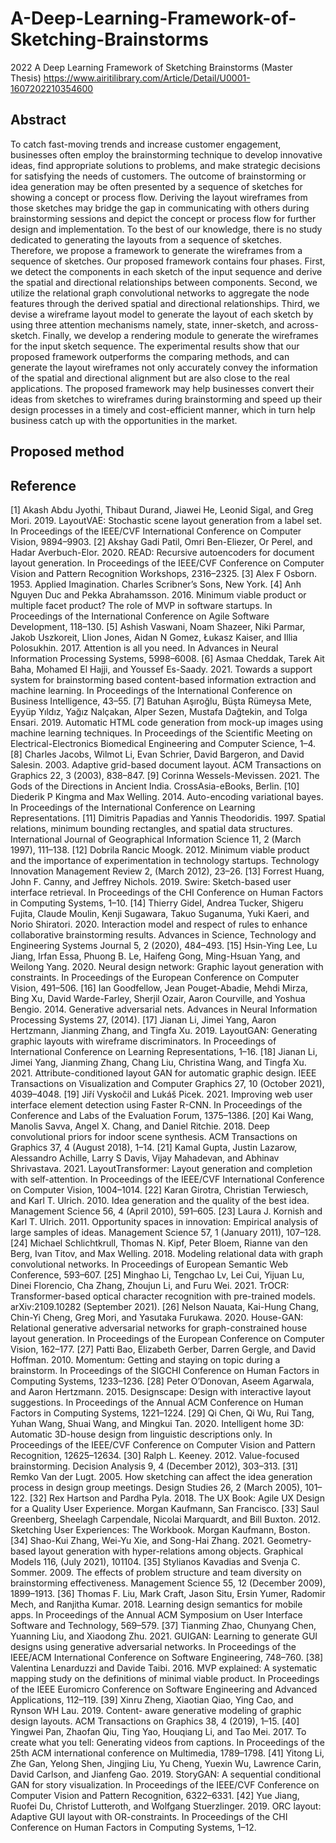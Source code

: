 # A-Deep-Learning-Framework-of-Sketching-Brainstorms
2022 A Deep Learning Framework of Sketching Brainstorms (Master Thesis)
https://www.airitilibrary.com/Article/Detail/U0001-1607202210354600

## Abstract
To catch fast-moving trends and increase customer engagement, businesses often employ the brainstorming technique to develop innovative ideas, find appropriate solutions to problems, and make strategic decisions for satisfying the needs of customers. The outcome of brainstorming or idea generation may be often presented by a sequence of sketches for showing a concept or process flow. Deriving the layout wireframes from those sketches may bridge the gap in communicating with others during brainstorming sessions and depict the concept or process flow for further design and implementation. To the best of our knowledge, there is no study dedicated to generating the layouts from a sequence of sketches. Therefore, we propose a framework to generate the wireframes from a sequence of sketches. Our proposed framework contains four phases. First, we detect the components in each sketch of the input sequence and derive the spatial and directional relationships between components. Second, we utilize the relational graph convolutional networks to aggregate the node features through the derived spatial and directional relationships. Third, we devise a wireframe layout model to generate the layout of each sketch by using three attention mechanisms namely, state, inner-sketch, and across-sketch. Finally, we develop a rendering module to generate the wireframes for the input sketch sequence. The experimental results show that our proposed framework outperforms the comparing methods, and can generate the layout wireframes not only accurately convey the information of the spatial and directional alignment but are also close to the real applications. The proposed framework may help businesses convert their ideas from sketches to wireframes during brainstorming and speed up their design processes in a timely and cost-efficient manner, which in turn help business catch up with the opportunities in the market.

## Proposed method


## Reference
[1] Akash Abdu Jyothi, Thibaut Durand, Jiawei He, Leonid Sigal, and Greg Mori. 2019. LayoutVAE: Stochastic scene layout generation from a label set. In Proceedings of the IEEE/CVF International Conference on Computer Vision, 9894–9903.
[2] Akshay Gadi Patil, Omri Ben-Eliezer, Or Perel, and Hadar Averbuch-Elor. 2020. READ: Recursive autoencoders for document layout generation. In Proceedings of the IEEE/CVF Conference on Computer Vision and Pattern Recognition Workshops, 2316–2325.
[3] Alex F Osborn. 1953. Applied Imagination. Charles Scribner’s Sons, New York.
[4] Anh Nguyen Duc and Pekka Abrahamsson. 2016. Minimum viable product or multiple facet product? The role of MVP in software startups. In Proceedings of
the International Conference on Agile Software Development, 118–130.
[5] Ashish Vaswani, Noam Shazeer, Niki Parmar, Jakob Uszkoreit, Llion Jones, Aidan N Gomez, Łukasz Kaiser, and Illia Polosukhin. 2017. Attention is all you need. In
Advances in Neural Information Processing Systems, 5998–6008.
[6] Asmaa Cheddak, Tarek Ait Baha, Mohamed El Hajji, and Youssef Es-Saady. 2021. Towards a support system for brainstorming based content-based information extraction and machine learning. In Proceedings of the International Conference
on Business Intelligence, 43–55.
[7] Batuhan Aşıroğlu, Büşta Rümeysa Mete, Eyyüp Yıldız, Yağız Nalçakan, Alper
Sezen, Mustafa Dağtekin, and Tolga Ensari. 2019. Automatic HTML code generation from mock-up images using machine learning techniques. In Proceedings of the Scientific Meeting on Electrical-Electronics Biomedical Engineering and Computer Science, 1–4.
[8] Charles Jacobs, Wilmot Li, Evan Schrier, David Bargeron, and David Salesin. 2003. Adaptive grid-based document layout. ACM Transactions on Graphics 22,
3 (2003), 838–847.
[9] Corinna Wessels-Mevissen. 2021. The Gods of the Directions in Ancient India.
CrossAsia-eBooks, Berlin.
[10] Diederik P Kingma and Max Welling. 2014. Auto-encoding variational bayes. In
Proceedings of the International Conference on Learning Representations.
[11] Dimitris Papadias and Yannis Theodoridis. 1997. Spatial relations, minimum bounding rectangles, and spatial data structures. International Journal of
Geographical Information Science 11, 2 (March 1997), 111–138.
[12] Dobrila Rancic Moogk. 2012. Minimum viable product and the importance of experimentation in technology startups. Technology Innovation Management
Review 2, (March 2012), 23–26.
[13] Forrest Huang, John F. Canny, and Jeffrey Nichols. 2019. Swire: Sketch-based
user interface retrieval. In Proceedings of the CHI Conference on Human Factors
in Computing Systems, 1–10.
[14] Thierry Gidel, Andrea Tucker, Shigeru Fujita, Claude Moulin, Kenji Sugawara,
Takuo Suganuma, Yuki Kaeri, and Norio Shiratori. 2020. Interaction model and respect of rules to enhance collaborative brainstorming results. Advances in Science, Technology and Engineering Systems Journal 5, 2 (2020), 484–493.
[15] Hsin-Ying Lee, Lu Jiang, Irfan Essa, Phuong B. Le, Haifeng Gong, Ming-Hsuan Yang, and Weilong Yang. 2020. Neural design network: Graphic layout generation with constraints. In Proceedings of the European Conference on Computer Vision, 491–506.
[16] Ian Goodfellow, Jean Pouget-Abadie, Mehdi Mirza, Bing Xu, David Warde-Farley, Sherjil Ozair, Aaron Courville, and Yoshua Bengio. 2014. Generative adversarial nets. Advances in Neural Information Processing Systems 27, (2014).
[17] Jianan Li, Jimei Yang, Aaron Hertzmann, Jianming Zhang, and Tingfa Xu. 2019. LayoutGAN: Generating graphic layouts with wireframe discriminators. In Proceedings of International Conference on Learning Representations, 1–16.
[18] Jianan Li, Jimei Yang, Jianming Zhang, Chang Liu, Christina Wang, and Tingfa Xu. 2021. Attribute-conditioned layout GAN for automatic graphic design. IEEE Transactions on Visualization and Computer Graphics 27, 10 (October 2021),
4039–4048.
[19] Jiří Vyskočil and Lukáš Picek. 2021. Improving web user interface element
detection using Faster R-CNN. In Proceedings of the Conference and Labs of the
Evaluation Forum, 1375–1386.
[20] Kai Wang, Manolis Savva, Angel X. Chang, and Daniel Ritchie. 2018. Deep
convolutional priors for indoor scene synthesis. ACM Transactions on Graphics
37, 4 (August 2018), 1–14.
[21] Kamal Gupta, Justin Lazarow, Alessandro Achille, Larry S Davis, Vijay
Mahadevan, and Abhinav Shrivastava. 2021. LayoutTransformer: Layout generation and completion with self-attention. In Proceedings of the IEEE/CVF International Conference on Computer Vision, 1004–1014.
[22] Karan Girotra, Christian Terwiesch, and Karl T. Ulrich. 2010. Idea generation and the quality of the best idea. Management Science 56, 4 (April 2010), 591–605.
[23] Laura J. Kornish and Karl T. Ulrich. 2011. Opportunity spaces in innovation: Empirical analysis of large samples of ideas. Management Science 57, 1 (January 2011), 107–128.
[24] Michael Schlichtkrull, Thomas N. Kipf, Peter Bloem, Rianne van den Berg, Ivan Titov, and Max Welling. 2018. Modeling relational data with graph convolutional networks. In Proceedings of European Semantic Web Conference, 593–607.
[25] Minghao Li, Tengchao Lv, Lei Cui, Yijuan Lu, Dinei Florencio, Cha Zhang, Zhoujun Li, and Furu Wei. 2021. TrOCR: Transformer-based optical character recognition with pre-trained models. arXiv:2109.10282 (September 2021).
[26] Nelson Nauata, Kai-Hung Chang, Chin-Yi Cheng, Greg Mori, and Yasutaka Furukawa. 2020. House-GAN: Relational generative adversarial networks for graph-constrained house layout generation. In Proceedings of the European
Conference on Computer Vision, 162–177.
[27] Patti Bao, Elizabeth Gerber, Darren Gergle, and David Hoffman. 2010.
Momentum: Getting and staying on topic during a brainstorm. In Proceedings of
the SIGCHI Conference on Human Factors in Computing Systems, 1233–1236.
[28] Peter O’Donovan, Aseem Agarwala, and Aaron Hertzmann. 2015. Designscape: Design with interactive layout suggestions. In Proceedings of the Annual ACM
Conference on Human Factors in Computing Systems, 1221–1224.
[29] Qi Chen, Qi Wu, Rui Tang, Yuhan Wang, Shuai Wang, and Mingkui Tan. 2020.
Intelligent home 3D: Automatic 3D-house design from linguistic descriptions only. In Proceedings of the IEEE/CVF Conference on Computer Vision and Pattern Recognition, 12625–12634.
[30] Ralph L. Keeney. 2012. Value-focused brainstorming. Decision Analysis 9, 4 (December 2012), 303–313.
[31] Remko Van der Lugt. 2005. How sketching can affect the idea generation process in design group meetings. Design Studies 26, 2 (March 2005), 101–122.
[32] Rex Hartson and Pardha Pyla. 2018. The UX Book: Agile UX Design for a Quality User Experience. Morgan Kaufmann, San Francisco.
[33] Saul Greenberg, Sheelagh Carpendale, Nicolai Marquardt, and Bill Buxton. 2012. Sketching User Experiences: The Workbook. Morgan Kaufmann, Boston.
[34] Shao-Kui Zhang, Wei-Yu Xie, and Song-Hai Zhang. 2021. Geometry-based layout generation with hyper-relations among objects. Graphical Models 116, (July 2021), 101104.
[35] Stylianos Kavadias and Svenja C. Sommer. 2009. The effects of problem structure and team diversity on brainstorming effectiveness. Management Science 55, 12 (December 2009), 1899–1913.
[36] Thomas F. Liu, Mark Craft, Jason Situ, Ersin Yumer, Radomir Mech, and Ranjitha Kumar. 2018. Learning design semantics for mobile apps. In Proceedings of the Annual ACM Symposium on User Interface Software and Technology, 569–579.
[37] Tianming Zhao, Chunyang Chen, Yuanning Liu, and Xiaodong Zhu. 2021. GUIGAN: Learning to generate GUI designs using generative adversarial networks. In Proceedings of the IEEE/ACM International Conference on Software
Engineering, 748–760.
[38] Valentina Lenarduzzi and Davide Taibi. 2016. MVP explained: A systematic
mapping study on the definitions of minimal viable product. In Proceedings of the IEEE Euromicro Conference on Software Engineering and Advanced Applications, 112–119.
[39] Xinru Zheng, Xiaotian Qiao, Ying Cao, and Rynson WH Lau. 2019. Content- aware generative modeling of graphic design layouts. ACM Transactions on Graphics 38, 4 (2019), 1–15.
[40] Yingwei Pan, Zhaofan Qiu, Ting Yao, Houqiang Li, and Tao Mei. 2017. To create what you tell: Generating videos from captions. In Proceedings of the 25th ACM international conference on Multimedia, 1789–1798.
[41] Yitong Li, Zhe Gan, Yelong Shen, Jingjing Liu, Yu Cheng, Yuexin Wu, Lawrence Carin, David Carlson, and Jianfeng Gao. 2019. StoryGAN: A sequential conditional GAN for story visualization. In Proceedings of the IEEE/CVF Conference on Computer Vision and Pattern Recognition, 6322–6331.
[42] Yue Jiang, Ruofei Du, Christof Lutteroth, and Wolfgang Stuerzlinger. 2019. ORC layout: Adaptive GUI layout with OR-constraints. In Proceedings of the CHI Conference on Human Factors in Computing Systems, 1–12.
